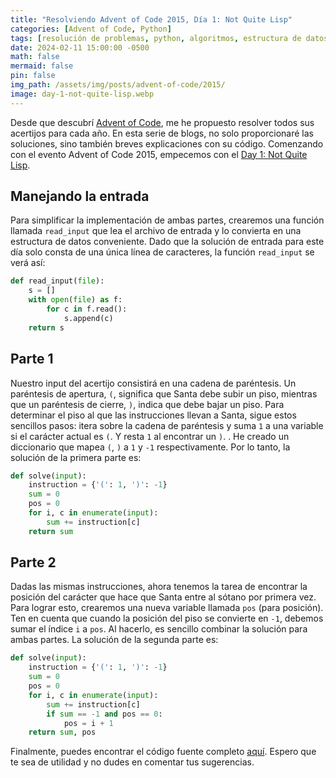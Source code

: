 ```yaml
---
title: "Resolviendo Advent of Code 2015, Día 1: Not Quite Lisp"
categories: [Advent of Code, Python]
tags: [resolución de problemas, python, algoritmos, estructura de datos]
date: 2024-02-11 15:00:00 -0500
math: false
mermaid: false
pin: false
img_path: /assets/img/posts/advent-of-code/2015/
image: day-1-not-quite-lisp.webp
---
```


Desde que descubrí [Advent of Code](https://adventofcode.com/2023/events), me he propuesto resolver todos sus acertijos para cada año. En esta serie de blogs, no solo proporcionaré las soluciones, sino también breves explicaciones con su código. Comenzando con el evento Advent of Code 2015, empecemos con el [Day 1: Not Quite Lisp](https://adventofcode.com/2015/day/1).

## Manejando la entrada

Para simplificar la implementación de ambas partes, crearemos una función llamada `read_input` que lea el archivo de entrada y lo convierta en una estructura de datos conveniente. Dado que la solución de entrada para este día solo consta de una única línea de caracteres, la función `read_input` se verá así:

```python
def read_input(file):
    s = []
    with open(file) as f:
        for c in f.read():
            s.append(c)
    return s
```

## Parte 1

Nuestro input del acertijo consistirá en una cadena de paréntesis. Un paréntesis de apertura, `(`, significa que Santa debe subir un piso, mientras que un paréntesis de cierre, `)`, indica que debe bajar un piso. Para determinar el piso al que las instrucciones llevan a Santa, sigue estos sencillos pasos: itera sobre la cadena de paréntesis y suma `1` a una variable si el carácter actual es `(`. Y resta `1` al encontrar un `)`. . He creado un diccionario que mapea `(`, `)` a `1` y `-1` respectivamente. Por lo tanto, la solución de la primera parte es:

```python
def solve(input):
    instruction = {'(': 1, ')': -1}
    sum = 0
    pos = 0
    for i, c in enumerate(input):
        sum += instruction[c]
    return sum
```

## Parte 2

Dadas las mismas instrucciones, ahora tenemos la tarea de encontrar la posición del carácter que hace que Santa entre al sótano por primera vez. Para lograr esto, crearemos una nueva variable llamada `pos` (para posición). Ten en cuenta que cuando la posición del piso se convierte en `-1`, debemos sumar el índice `i` a `pos`. Al hacerlo, es sencillo combinar la solución para ambas partes. La solución de la segunda parte es:

```python
def solve(input):
    instruction = {'(': 1, ')': -1}
    sum = 0
    pos = 0
    for i, c in enumerate(input):
        sum += instruction[c]
        if sum == -1 and pos == 0:
            pos = i + 1
    return sum, pos
```

Finalmente, puedes encontrar el código fuente completo [aquí](https://github.com/crixodia/aoc/blob/main/2015/01_not_quite_lisp/main.py). Espero que te sea de utilidad y no dudes en comentar tus sugerencias.
